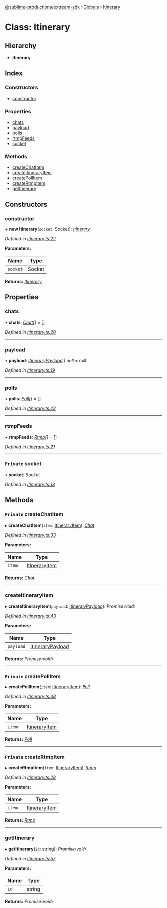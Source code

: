 [@sublime-productions/extream-sdk](../README.md) › [Globals](../globals.md) › [Itinerary](itinerary.md)

# Class: Itinerary

## Hierarchy

* **Itinerary**

## Index

### Constructors

* [constructor](itinerary.md#constructor)

### Properties

* [chats](itinerary.md#chats)
* [payload](itinerary.md#payload)
* [polls](itinerary.md#polls)
* [rtmpFeeds](itinerary.md#rtmpfeeds)
* [socket](itinerary.md#private-socket)

### Methods

* [createChatItem](itinerary.md#private-createchatitem)
* [createItineraryItem](itinerary.md#createitineraryitem)
* [createPollItem](itinerary.md#private-createpollitem)
* [createRtmpItem](itinerary.md#private-creatertmpitem)
* [getItinerary](itinerary.md#getitinerary)

## Constructors

###  constructor

\+ **new Itinerary**(`socket`: Socket): *[Itinerary](itinerary.md)*

*Defined in [itinerary.ts:22](https://github.com/Extream-SaaS/ex-sdk/blob/e74397e/src/itinerary.ts#L22)*

**Parameters:**

Name | Type |
------ | ------ |
`socket` | Socket |

**Returns:** *[Itinerary](itinerary.md)*

## Properties

###  chats

• **chats**: *[Chat](chat.md)[]* = []

*Defined in [itinerary.ts:20](https://github.com/Extream-SaaS/ex-sdk/blob/e74397e/src/itinerary.ts#L20)*

___

###  payload

• **payload**: *[ItineraryPayload](../interfaces/itinerarypayload.md) | null* = null

*Defined in [itinerary.ts:19](https://github.com/Extream-SaaS/ex-sdk/blob/e74397e/src/itinerary.ts#L19)*

___

###  polls

• **polls**: *[Poll](poll.md)[]* = []

*Defined in [itinerary.ts:22](https://github.com/Extream-SaaS/ex-sdk/blob/e74397e/src/itinerary.ts#L22)*

___

###  rtmpFeeds

• **rtmpFeeds**: *[Rtmp](rtmp.md)[]* = []

*Defined in [itinerary.ts:21](https://github.com/Extream-SaaS/ex-sdk/blob/e74397e/src/itinerary.ts#L21)*

___

### `Private` socket

• **socket**: *Socket*

*Defined in [itinerary.ts:18](https://github.com/Extream-SaaS/ex-sdk/blob/e74397e/src/itinerary.ts#L18)*

## Methods

### `Private` createChatItem

▸ **createChatItem**(`item`: [ItineraryItem](itineraryitem.md)): *[Chat](chat.md)*

*Defined in [itinerary.ts:33](https://github.com/Extream-SaaS/ex-sdk/blob/e74397e/src/itinerary.ts#L33)*

**Parameters:**

Name | Type |
------ | ------ |
`item` | [ItineraryItem](itineraryitem.md) |

**Returns:** *[Chat](chat.md)*

___

###  createItineraryItem

▸ **createItineraryItem**(`payload`: [ItineraryPayload](../interfaces/itinerarypayload.md)): *Promise‹void›*

*Defined in [itinerary.ts:43](https://github.com/Extream-SaaS/ex-sdk/blob/e74397e/src/itinerary.ts#L43)*

**Parameters:**

Name | Type |
------ | ------ |
`payload` | [ItineraryPayload](../interfaces/itinerarypayload.md) |

**Returns:** *Promise‹void›*

___

### `Private` createPollItem

▸ **createPollItem**(`item`: [ItineraryItem](itineraryitem.md)): *[Poll](poll.md)*

*Defined in [itinerary.ts:38](https://github.com/Extream-SaaS/ex-sdk/blob/e74397e/src/itinerary.ts#L38)*

**Parameters:**

Name | Type |
------ | ------ |
`item` | [ItineraryItem](itineraryitem.md) |

**Returns:** *[Poll](poll.md)*

___

### `Private` createRtmpItem

▸ **createRtmpItem**(`item`: [ItineraryItem](itineraryitem.md)): *[Rtmp](rtmp.md)*

*Defined in [itinerary.ts:28](https://github.com/Extream-SaaS/ex-sdk/blob/e74397e/src/itinerary.ts#L28)*

**Parameters:**

Name | Type |
------ | ------ |
`item` | [ItineraryItem](itineraryitem.md) |

**Returns:** *[Rtmp](rtmp.md)*

___

###  getItinerary

▸ **getItinerary**(`id`: string): *Promise‹void›*

*Defined in [itinerary.ts:57](https://github.com/Extream-SaaS/ex-sdk/blob/e74397e/src/itinerary.ts#L57)*

**Parameters:**

Name | Type |
------ | ------ |
`id` | string |

**Returns:** *Promise‹void›*
